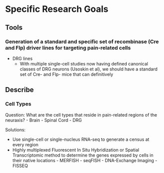 # Specific Research Goals

## Tools

### Generation of a standard and specific set of recombinase (Cre and Flp) driver lines for targeting pain-related cells
- DRG lines
    - With multiple single-cell studies now having defined canonical classes of DRG neurons (Usoskin et al), we should have a standard set of Cre- and Flp- mice that can definitively 


## Describe

### Cell Types

Question: What are the cell types that reside in pain-related regions of the neuraxis?
	- Brain
	- Spinal Cord
	- DRG
 
Solutions:

 - Use single-cell or single-nucleus RNA-seq to generate a census at every region
 - Highly multiplexed Fluorescent In Situ Hybridization or Spatial Transcriptomic method to determine the genes expressed by cells in their native locations
 	    - MERFISH
 	    - seqFISH
 	    - DNA-Exchange Imaging
 	    - FISSEQ
 




